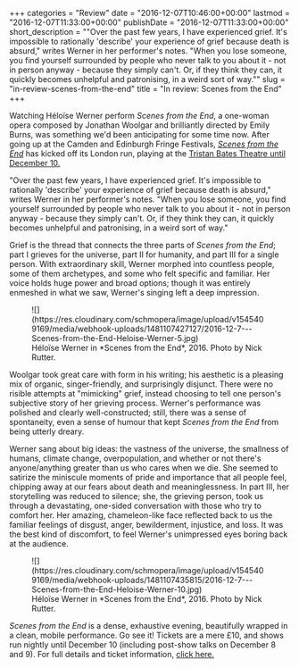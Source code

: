 +++
categories = "Review"
date = "2016-12-07T10:46:00+00:00"
lastmod = "2016-12-07T11:33:00+00:00"
publishDate = "2016-12-07T11:33:00+00:00"
short_description = "\"Over the past few years, I have experienced grief. It's impossible to rationally 'describe' your experience of grief because death is absurd,\" writes Werner in her performer's notes. \"When you lose someone, you find yourself surrounded by people who never talk to you about it - not in person anyway - because they simply can't. Or, if they think they can, it quickly becomes unhelpful and patronising, in a weird sort of way.\""
slug = "in-review-scenes-from-the-end"
title = "In review: Scenes from the End"
+++

Watching Héloïse Werner perform *Scenes from the End*, a one-woman opera composed by Jonathan Woolgar and brilliantly directed by Emily Burns, was something we'd been anticipating for some time now. After going up at the Camden and Edinburgh Fringe Festivals, [*Scenes from the End*](https://www.tristanbatestheatre.co.uk/whats-on/scenes-from-the-end) has kicked off its London run, playing at the [Tristan Bates Theatre until December 10.](https://www.tristanbatestheatre.co.uk/whats-on/scenes-from-the-end)

"Over the past few years, I have experienced grief. It's impossible to rationally 'describe' your experience of grief because death is absurd," writes Werner in her performer's notes. "When you lose someone, you find yourself surrounded by people who never talk to you about it - not in person anyway - because they simply can't. Or, if they think they can, it quickly becomes unhelpful and patronising, in a weird sort of way."

Grief is the thread that connects the three parts of *Scenes from the End*; part I grieves for the universe, part II for humanity, and part III for a single person. With extraordinary skill, Werner morphed into countless people, some of them archetypes, and some who felt specific and familiar. Her voice holds huge power and broad options; though it was entirely enmeshed in what we saw, Werner's singing left a deep impression.

<figure data-type="image">![](https://res.cloudinary.com/schmopera/image/upload/v1545409169/media/webhook-uploads/1481107427127/2016-12-7---Scenes-from-the-End-Heloise-Werner-5.jpg)
<figcaption>Héloïse Werner in *Scenes from the End*, 2016. Photo by Nick Rutter.</figcaption>
</figure>

Woolgar took great care with form in his writing; his aesthetic is a pleasing mix of organic, singer-friendly, and surprisingly disjunct. There were no risible attempts at "mimicking" grief, instead choosing to tell one person's subjective story of her grieving process. Werner's performance was polished and clearly well-constructed; still, there was a sense of spontaneity, even a sense of humour that kept *Scenes from the End* from being utterly dreary.

Werner sang about big ideas: the vastness of the universe, the smallness of humans, climate change, overpopulation, and whether or not there's anyone/anything greater than us who cares when we die. She seemed to satirize the miniscule moments of pride and importance that all people feel, chipping away at our fears about death and meaninglessness. In part III, her storytelling was reduced to silence; she, the grieving person, took us through a devastating, one-sided conversation with those who try to comfort her. Her amazing, chameleon-like face reflected back to us the familiar feelings of disgust, anger, bewilderment, injustice, and loss. It was the best kind of discomfort, to feel Werner's unimpressed eyes boring back at the audience.

<figure data-type="image">![](https://res.cloudinary.com/schmopera/image/upload/v1545409169/media/webhook-uploads/1481107435815/2016-12-7---Scenes-from-the-End-Heloise-Werner-10.jpg)
<figcaption>Héloïse Werner in *Scenes from the End*, 2016. Photo by Nick Rutter.</figcaption>
</figure>

*Scenes from the End* is a dense, exhaustive evening, beautifully wrapped in a clean, mobile performance. Go see it! Tickets are a mere £10, and shows run nightly until December 10 (including post-show talks on December 8 and 9). For full details and ticket information, [click here.](https://www.tristanbatestheatre.co.uk/whats-on/scenes-from-the-end)
